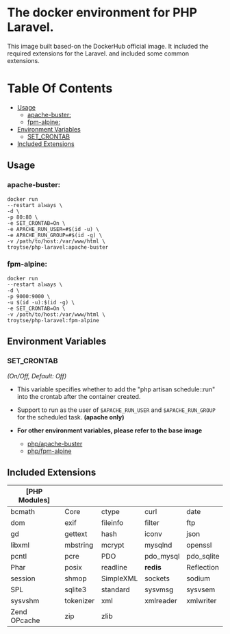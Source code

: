 # The docker environment for PHP Laravel.
This image built based-on the DockerHub official image. It included the required extensions for the Laravel. and included some common extensions.

# Table Of Contents
- [Usage](#usage)
  - [apache-buster:](#apache-buster)
  - [fpm-alpine:](#fpm-alpine)
- [Environment Variables](#environment-variables)
  - [SET_CRONTAB](#set_crontab)
- [Included Extensions](#included-extensions)

## Usage

### apache-buster:

```shell
docker run
--restart always \
-d \
-p 80:80 \
-e SET_CRONTAB=On \
-e APACHE_RUN_USER=#$(id -u) \
-e APACHE_RUN_GROUP=#$(id -g) \
-v /path/to/host:/var/www/html \
troytse/php-laravel:apache-buster
```

### fpm-alpine:

```shell
docker run
--restart always \
-d \
-p 9000:9000 \
-u $(id -u):$(id -g) \
-e SET_CRONTAB=On \
-v /path/to/host:/var/www/html \
troytse/php-laravel:fpm-alpine
```

## Environment Variables

### SET_CRONTAB

*(On/Off, Default: Off)*

- This variable specifies whether to add the "php artisan schedule::run" into the crontab after the container created.

- Support to run as the user of `$APACHE_RUN_USER` and `$APACHE_RUN_GROUP` for the scheduled task. **(apache only)**

- **For other environment variables, please refer to the base image**
  - [php/apache-buster](https://hub.docker.com/_/php?tab=tags&page=1&name=apache-buster)
  - [php/fpm-alpine](https://hub.docker.com/_/php?tab=tags&page=1&name=fpm-alpine)

## Included Extensions

|[PHP Modules]|||||
|---|---|---|---|---|
| bcmath | Core | ctype | curl | date |
| dom | exif | fileinfo | filter | ftp |
| gd | gettext | hash | iconv | json |
| libxml | mbstring | mcrypt | mysqlnd | openssl |
| pcntl | pcre | PDO | pdo_mysql | pdo_sqlite |
| Phar | posix | readline | **redis** | Reflection |
| session | shmop | SimpleXML | sockets | sodium |
| SPL | sqlite3 | standard | sysvmsg | sysvsem |
| sysvshm | tokenizer | xml | xmlreader | xmlwriter |
| Zend OPcache | zip | zlib | | |
